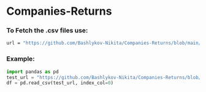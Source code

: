﻿# Companies-Returns
### To Fetch the .csv files use:
```sh
url = "https://github.com/Bashlykov-Nikita/Companies-Returns/blob/main/${file_name}.csv?raw=true"
```
### Example:
```python
import pandas as pd
test_url = "https://github.com/Bashlykov-Nikita/Companies-Returns/blob/main/DowJones_d.csv?raw=true"
df = pd.read_csv(test_url, index_col=0)
```
